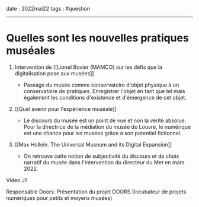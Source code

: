 date : 2022mai22
tags : #question

---------
# Quelles sont les nouvelles pratiques muséales

1. Intervention de [[Lionel Bovier (MAMCO) sur les défis que la digitalisation pose aux musées]] 
	- Passage du musée comme conservatoire d'objet physique à un conservatoire de pratiques. Enregistrer l'objet en tant que tel mais également les conditions d'existence et d'émergence de cet objet. 

2. [[Quel avenir pour l'expérience muséale]]
	- Le discours du musée est un point de vue et non la vérité absolue. Pour  la directrice de la médiation du musée du Louvre, le numérique est une chance pour les musées grâce à son potentiel fictionnel. 
3. [[Max Hollein. The Universal Museum and its Digital Expansion]]
	- On retrouve cette notion de subjectivité du discours et de choix narratif du musée dans l'intervention du directeur du Met en mars 2022. 



Video J1

Responsable Doors: Présentation du projet DOORS (Incubateur de projets numériques pour petits et moyens musées)